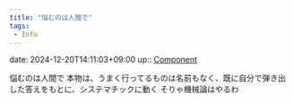 ```yaml
---
title: "悩むのは人間で"
tags:
 - Info
---
```


date: 2024-12-20T14:11:03+09:00
up:: [Component](Bar/Novel/Chaos/Component.md)

悩むのは人間で
本物は、うまく行ってるものは名前もなく、既に自分で弾き出した答えをもとに、システマチックに動く
そりゃ機械論はやるわ